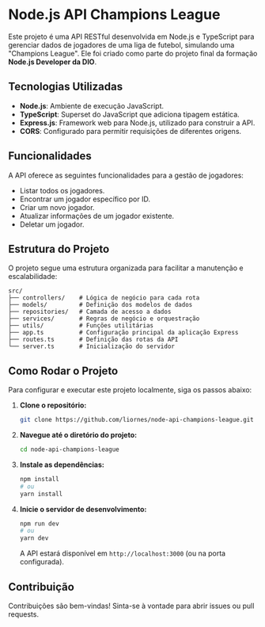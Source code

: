 # Node.js API Champions League

Este projeto é uma API RESTful desenvolvida em Node.js e TypeScript para gerenciar dados de jogadores de uma liga de futebol, simulando uma "Champions League". Ele foi criado como parte do projeto final da formação **Node.js Developer da DIO**.

## Tecnologias Utilizadas

*   **Node.js**: Ambiente de execução JavaScript.
*   **TypeScript**: Superset do JavaScript que adiciona tipagem estática.
*   **Express.js**: Framework web para Node.js, utilizado para construir a API.
*   **CORS**: Configurado para permitir requisições de diferentes origens.

## Funcionalidades

A API oferece as seguintes funcionalidades para a gestão de jogadores:

*   Listar todos os jogadores.
*   Encontrar um jogador específico por ID.
*   Criar um novo jogador.
*   Atualizar informações de um jogador existente.
*   Deletar um jogador.

## Estrutura do Projeto

O projeto segue uma estrutura organizada para facilitar a manutenção e escalabilidade:

```
src/
├── controllers/    # Lógica de negócio para cada rota
├── models/         # Definição dos modelos de dados
├── repositories/   # Camada de acesso a dados
├── services/       # Regras de negócio e orquestração
├── utils/          # Funções utilitárias
├── app.ts          # Configuração principal da aplicação Express
├── routes.ts       # Definição das rotas da API
└── server.ts       # Inicialização do servidor
```

## Como Rodar o Projeto

Para configurar e executar este projeto localmente, siga os passos abaixo:

1.  **Clone o repositório:**

    ```bash
    git clone https://github.com/liornes/node-api-champions-league.git
    ```

2.  **Navegue até o diretório do projeto:**

    ```bash
    cd node-api-champions-league
    ```

3.  **Instale as dependências:**

    ```bash
    npm install
    # ou
    yarn install
    ```

4.  **Inicie o servidor de desenvolvimento:**

    ```bash
    npm run dev
    # ou
    yarn dev
    ```

    A API estará disponível em `http://localhost:3000` (ou na porta configurada).

## Contribuição

Contribuições são bem-vindas! Sinta-se à vontade para abrir issues ou pull requests.

